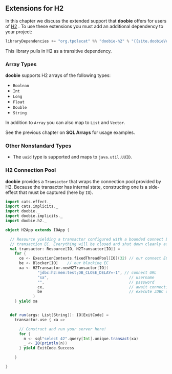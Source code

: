 ## Extensions for H2

In this chapter we discuss the extended support that **doobie** offers for users of [H2](http://www.h2database.com/html/main.html) . To use these extensions you must add an additional dependency to your project:

```scala
libraryDependencies += "org.tpolecat" %% "doobie-h2" % "{{site.doobieVersion}}"
```

This library pulls in H2 as a transitive dependency.

### Array Types

**doobie** supports H2 arrays of the following types:

- `Boolean`
- `Int`
- `Long`
- `Float`
- `Double`
- `String`

In addition to `Array` you can also map to `List` and `Vector`.

See the previous chapter on **SQL Arrays** for usage examples.

### Other Nonstandard Types

- The `uuid` type is supported and maps to `java.util.UUID`.

### H2 Connection Pool

**doobie** provides a `Transactor` that wraps the connection pool provided by H2. Because the transactor has internal state, constructing one is a side-effect that must be captured (here by `IO`).

```scala mdoc:silent:reset
import cats.effect._
import cats.implicits._
import doobie._
import doobie.implicits._
import doobie.h2._

object H2App extends IOApp {

  // Resource yielding a transactor configured with a bounded connect EC and an unbounded
  // transaction EC. Everything will be closed and shut down cleanly after use.
  val transactor: Resource[IO, H2Transactor[IO]] =
    for {
      ce <- ExecutionContexts.fixedThreadPool[IO](32) // our connect EC
      be <- Blocker[IO]    // our blocking EC
      xa <- H2Transactor.newH2Transactor[IO](
              "jdbc:h2:mem:test;DB_CLOSE_DELAY=-1", // connect URL
              "sa",                                   // username
              "",                                     // password
              ce,                                     // await connection here
              be                                      // execute JDBC operations here
            )
    } yield xa


  def run(args: List[String]): IO[ExitCode] =
    transactor.use { xa =>

      // Construct and run your server here!
      for {
        n <- sql"select 42".query[Int].unique.transact(xa)
        _ <- IO(println(n))
      } yield ExitCode.Success

    }

}
```
